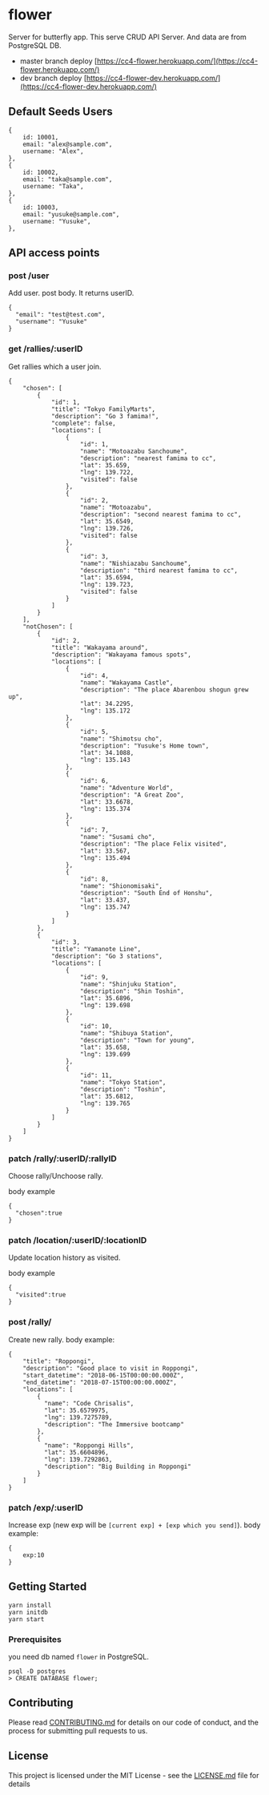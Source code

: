 # flower

Server for butterfly app. This serve CRUD API Server. And data are from PostgreSQL DB.

- master branch deploy
  [https://cc4-flower.herokuapp.com/](https://cc4-flower.herokuapp.com/)
- dev branch deploy
  [https://cc4-flower-dev.herokuapp.com/](https://cc4-flower-dev.herokuapp.com/)

## Default Seeds Users

```
{
    id: 10001,
    email: "alex@sample.com",
    username: "Alex",
},
{
    id: 10002,
    email: "taka@sample.com",
    username: "Taka",
},
{
    id: 10003,
    email: "yusuke@sample.com",
    username: "Yusuke",
},
```

## API access points

### post /user

Add user.
post body. It returns userID.

```
{
  "email": "test@test.com",
  "username": "Yusuke"
}
```

### get /rallies/:userID

Get rallies which a user join.

```
{
    "chosen": [
        {
            "id": 1,
            "title": "Tokyo FamilyMarts",
            "description": "Go 3 famima!",
            "complete": false,
            "locations": [
                {
                    "id": 1,
                    "name": "Motoazabu Sanchoume",
                    "description": "nearest famima to cc",
                    "lat": 35.659,
                    "lng": 139.722,
                    "visited": false
                },
                {
                    "id": 2,
                    "name": "Motoazabu",
                    "description": "second nearest famima to cc",
                    "lat": 35.6549,
                    "lng": 139.726,
                    "visited": false
                },
                {
                    "id": 3,
                    "name": "Nishiazabu Sanchoume",
                    "description": "third nearest famima to cc",
                    "lat": 35.6594,
                    "lng": 139.723,
                    "visited": false
                }
            ]
        }
    ],
    "notChosen": [
        {
            "id": 2,
            "title": "Wakayama around",
            "description": "Wakayama famous spots",
            "locations": [
                {
                    "id": 4,
                    "name": "Wakayama Castle",
                    "description": "The place Abarenbou shogun grew up",
                    "lat": 34.2295,
                    "lng": 135.172
                },
                {
                    "id": 5,
                    "name": "Shimotsu cho",
                    "description": "Yusuke's Home town",
                    "lat": 34.1088,
                    "lng": 135.143
                },
                {
                    "id": 6,
                    "name": "Adventure World",
                    "description": "A Great Zoo",
                    "lat": 33.6678,
                    "lng": 135.374
                },
                {
                    "id": 7,
                    "name": "Susami cho",
                    "description": "The place Felix visited",
                    "lat": 33.567,
                    "lng": 135.494
                },
                {
                    "id": 8,
                    "name": "Shionomisaki",
                    "description": "South End of Honshu",
                    "lat": 33.437,
                    "lng": 135.747
                }
            ]
        },
        {
            "id": 3,
            "title": "Yamanote Line",
            "description": "Go 3 stations",
            "locations": [
                {
                    "id": 9,
                    "name": "Shinjuku Station",
                    "description": "Shin Toshin",
                    "lat": 35.6896,
                    "lng": 139.698
                },
                {
                    "id": 10,
                    "name": "Shibuya Station",
                    "description": "Town for young",
                    "lat": 35.658,
                    "lng": 139.699
                },
                {
                    "id": 11,
                    "name": "Tokyo Station",
                    "description": "Toshin",
                    "lat": 35.6812,
                    "lng": 139.765
                }
            ]
        }
    ]
}
```

### patch /rally/:userID/:rallyID

Choose rally/Unchoose rally.

body example

```
{
  "chosen":true
}
```

### patch /location/:userID/:locationID

Update location history as visited.

body example

```
{
  "visited":true
}
```

### post /rally/

Create new rally.
body example:

```
{
    "title": "Roppongi",
    "description": "Good place to visit in Roppongi",
    "start_datetime": "2018-06-15T00:00:00.000Z",
    "end_datetime": "2018-07-15T00:00:00.000Z",
    "locations": [
        {
          "name": "Code Chrisalis",
          "lat": 35.6579975,
          "lng": 139.7275789,
          "description": "The Immersive bootcamp"
        },
        {
          "name": "Roppongi Hills",
          "lat": 35.6604896,
          "lng": 139.7292863,
          "description": "Big Building in Roppongi"
        }
    ]
}
```

### patch /exp/:userID

Increase exp (new exp will be `[current exp] + [exp which you send]`).
body example:

```
{
    exp:10
}
```

## Getting Started

```
yarn install
yarn initdb
yarn start
```

### Prerequisites

you need db named `flower` in PostgreSQL.

```
psql -D postgres
> CREATE DATABASE flower;
```

## Contributing

Please read [CONTRIBUTING.md](CONTRIBUTING.md) for details on our code of conduct, and the process for submitting pull requests to us.

## License

This project is licensed under the MIT License - see the [LICENSE.md](LICENSE.md) file for details
